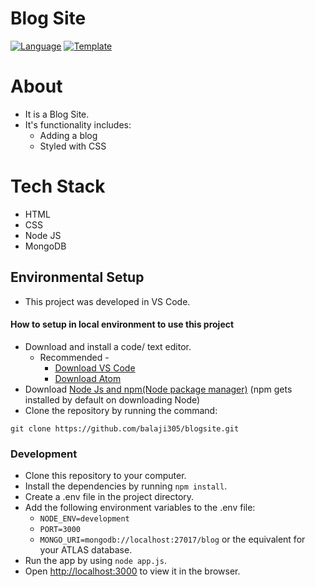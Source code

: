 # Blog Site

[![Language](https://img.shields.io/badge/Language-Javascript-blue.svg?style=flat)](https://www.javascript.com/)
[![Template](https://img.shields.io/badge/Template-NodeJS-brightgreen.svg?style=flat)](https://reactjs.org/)

# About

- It is a Blog Site.
- It's functionality includes:
  - Adding a blog
  - Styled with CSS

# Tech Stack

- HTML
- CSS
- Node JS
- MongoDB

## Environmental Setup

- This project was developed in VS Code.

#### How to setup in local environment to use this project

- Download and install a code/ text editor.
  - Recommended -
    - [Download VS Code](https://code.visualstudio.com/download)
    - [Download Atom](https://atom.io/)
- Download [Node Js and npm(Node package manager)](https://nodejs.org/en/) (npm gets installed by default on downloading Node)
- Clone the repository by running the command:

```
git clone https://github.com/balaji305/blogsite.git
```

### Development

- Clone this repository to your computer.
- Install the dependencies by running `npm install`.
- Create a .env file in the project directory.
- Add the following environment variables to the .env file:
  - `NODE_ENV=development`
  - `PORT=3000`
  - `MONGO_URI=mongodb://localhost:27017/blog` or the equivalent for your ATLAS database.
- Run the app by using `node app.js`.
- Open [http://localhost:3000](http://localhost:3000) to view it in the browser.
